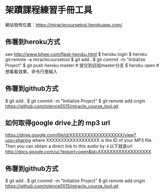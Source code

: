 # 架蹟課程練習手冊工具

網站發佈位置：https://miraclecoursetool.herokuapp.com/

## 佈署到heroku方式
see http://www.bjhee.com/flask-heroku.html
$ heroku login
$ heroku git:remote -a miraclecoursetool
$ git add .
$ git commit -m "Initialize Project"
$ git push heroku master               # 提交到远程master分支
$ heroku open # 想看看效果，命令行里输入

## 佈署到github方式
$ git add .
$ git commit -m "Initialize Project"
$ git remote add origin https://github.com/rolence0515/miracle_course_tool.git


## 如何取得google drive上的 mp3 url 
https://drive.google.com/file/d/XXXXXXXXXXXXXXXXXX/view?usp=sharing 
where XXXXXXXXXXXXXXXXXX is the ID of your MP3 file. Then you can obtain a direct link to this audio by
↓以下就是url
http://docs.google.com/uc?export=open&id=XXXXXXXXXXXXXXXXXX


## 佈署到github方式
$ git add .
$ git commit -m "Initialize Project"
$ git remote add origin https://github.com/rolence0515/miracle_course_tool.git